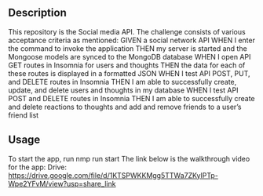 ## Description
This repository is the Social media API. The challenge consists of various acceptance criteria as mentioned:
GIVEN a social network API
WHEN I enter the command to invoke the application
THEN my server is started and the Mongoose models are synced to the MongoDB database
WHEN I open API GET routes in Insomnia for users and thoughts
THEN the data for each of these routes is displayed in a formatted JSON
WHEN I test API POST, PUT, and DELETE routes in Insomnia
THEN I am able to successfully create, update, and delete users and thoughts in my database
WHEN I test API POST and DELETE routes in Insomnia
THEN I am able to successfully create and delete reactions to thoughts and add and remove friends to a user’s friend list

## Usage
To start the app, run nmp run start
The link below is the walkthrough video for the app:
Drive: https://drive.google.com/file/d/1KTSPWKKMgg5TTWa7ZKylPTp-Wpe2YFvM/view?usp=share_link
